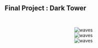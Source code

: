 <h2>Final Project : Dark Tower </h2>
<br>

<center>
<p></p>

<img src="https://68.media.tumblr.com/022721c0de1c24b0a6dff527b0e7c77f/tumblr_oq1t4du5E21usmus4o1_1280.png" alt="waves">
<br>
<img src="https://68.media.tumblr.com/dce6b9faceb8791b49474f69eb7ca93a/tumblr_oq1t4du5E21usmus4o2_1280.png" alt="waves">
<br>
<img src="https://68.media.tumblr.com/aa88102499387d14c08512f1af239637/tumblr_oq1t4du5E21usmus4o3_1280.png" alt="waves">
<br>

</center>
